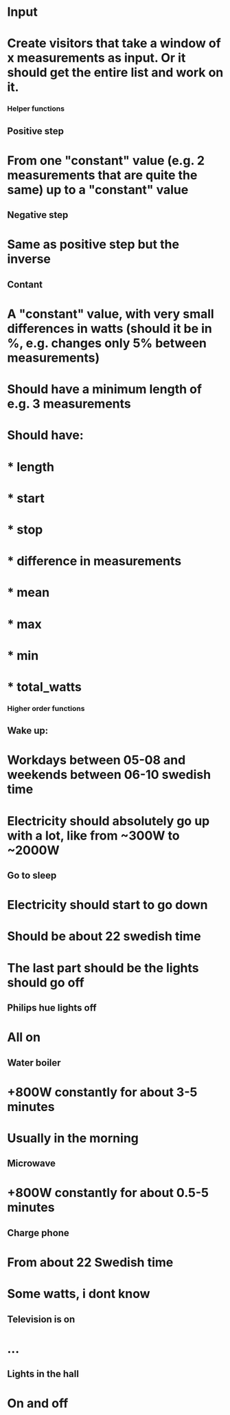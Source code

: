 

# Input <csv-file>
# Create visitors that take a window of x measurements as input. Or it should get the entire list and work on it.


### Helper functions

## Positive step
# From one "constant" value (e.g. 2 measurements that are quite the same) up to a "constant" value

## Negative step
# Same as positive step but the inverse

## Contant
# A "constant" value, with very small differences in watts (should it be in %, e.g. changes only 5% between measurements)
# Should have a minimum length of e.g. 3 measurements
# Should have:
#  * length
#  * start
#  * stop
#  * difference in measurements
#  * mean
#  * max
#  * min 
#  * total_watts


### Higher order functions

## Wake up:
# Workdays between 05-08 and weekends between 06-10 swedish time
# Electricity should absolutely go up with a lot, like from ~300W to ~2000W

## Go to sleep
# Electricity should start to go down
# Should be about 22 swedish time
# The last part should be the lights should go off

## Philips hue lights off
# All on

## Water boiler
# +800W constantly for about 3-5 minutes
# Usually in the morning

## Microwave
# +800W constantly for about 0.5-5 minutes

## Charge phone
# From about 22 Swedish time
# Some watts, i dont know

## Television is on
# ...

## Lights in the hall
# On and off
